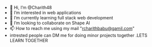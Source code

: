 - 👋 Hi, I’m @Charith48
- 👀 I’m interested in web applications
- 🌱 I’m currently learning full stack web development
- 💞️ I’m looking to collaborate on Shape AI
- 📫 How to reach me using my mail "rcharithbabu@gamil.com"
- intrested people can DM me for doing minor projects together .LETS LEARN TOGETHER

<!---
Charith48/Charith48 is a ✨ special ✨ repository because its `README.md` (this file) appears on your GitHub profile.
You can click the Preview link to take a look at your changes.
--->
